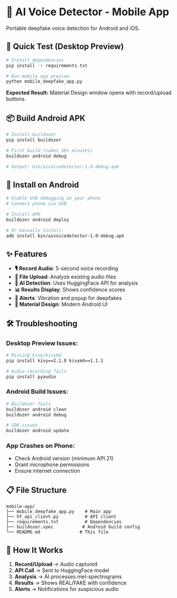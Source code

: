 # 📱 AI Voice Detector - Mobile App

Portable deepfake voice detection for Android and iOS.

## 🚀 Quick Test (Desktop Preview)

```bash
# Install dependencies
pip install -r requirements.txt

# Run mobile app preview
python mobile_deepfake_app.py
```

**Expected Result:** Material Design window opens with record/upload buttons.

## 📦 Build Android APK

```bash
# Install buildozer
pip install buildozer

# First build (takes 30+ minutes)
buildozer android debug

# Output: bin/aivoicedetector-1.0-debug.apk
```

## 📲 Install on Android

```bash
# Enable USB debugging on your phone
# Connect phone via USB

# Install APK
buildozer android deploy

# Or manually install:
adb install bin/aivoicedetector-1.0-debug.apk
```

## ✨ Features

- **🎙️ Record Audio**: 5-second voice recording
- **📁 File Upload**: Analyze existing audio files  
- **🤖 AI Detection**: Uses HuggingFace API for analysis
- **📊 Results Display**: Shows confidence scores
- **🚨 Alerts**: Vibration and popup for deepfakes
- **📱 Material Design**: Modern Android UI

## 🛠️ Troubleshooting

### Desktop Preview Issues:
```bash
# Missing kivy/kivymd
pip install kivy==2.1.0 kivymd==1.1.1

# Audio recording fails
pip install pyaudio
```

### Android Build Issues:
```bash
# Buildozer fails
buildozer android clean
buildozer android debug

# SDK issues
buildozer android update
```

### App Crashes on Phone:
- Check Android version (minimum API 21)
- Grant microphone permissions
- Ensure internet connection

## 📋 File Structure

```
mobile-app/
├── mobile_deepfake_app.py    # Main app
├── hf_api_client.py          # API client
├── requirements.txt          # Dependencies
├── buildozer.spec           # Android build config
└── README.md               # This file
```

## 🔄 How It Works

1. **Record/Upload** → Audio captured
2. **API Call** → Sent to HuggingFace model
3. **Analysis** → AI processes mel-spectrograms  
4. **Results** → Shows REAL/FAKE with confidence
5. **Alerts** → Notifications for suspicious audio